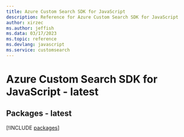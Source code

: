 ```yaml
---
title: Azure Custom Search SDK for JavaScript
description: Reference for Azure Custom Search SDK for JavaScript
author: xirzec
ms.author: jeffish
ms.data: 03/17/2023
ms.topic: reference
ms.devlang: javascript
ms.service: customsearch
---
```

# Azure Custom Search SDK for JavaScript - latest
## Packages - latest
[!INCLUDE [packages](custom-search-index.md)]